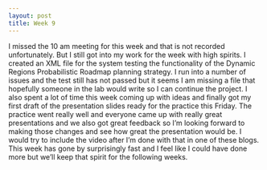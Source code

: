 ```yaml
---
layout: post
title: Week 9
---
```


I missed the 10 am meeting for this week and that is not recorded unfortunately. But I still got into my work for the week with high spirits. I created an XML file for the system testing the functionality of the Dynamic Regions Probabilistic Roadmap planning strategy. I run into a number of issues and the test still has not passed but it seems I am missing a file that hopefully someone in the lab would write so I can continue the project. I also spent a lot of time this week coming up with ideas and finally got my first draft of the presentation slides ready for the practice this Friday. 
The practice went really well and everyone came up with really great presentations and we also got great feedback so I’m looking forward to making those changes and see how great the presentation would be. I would try to include the video after I’m done with that in one of these blogs. This week has gone by surprisingly fast and I feel like I could have done more but we’ll keep that spirit for the following weeks.
